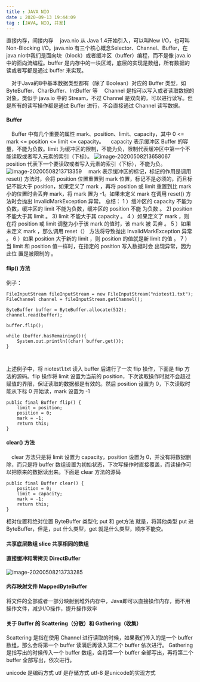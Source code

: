 ```yaml
---
title : JAVA NIO
date : 2020-09-13 19:44:09
tag : [JAVA, NIO, 并发]
---
```


直接内存，间接内存
&#8195;java.nio 从 Java 1.4开始引入，可以叫New I/O，也可叫Non-Blocking I/O。java.nio 有三个核心概念Selector、Channel、Buffer，在java.nio中我们是面向块（block）或者缓冲区（buffer）编程，而不是像 java.io 中的面向流编程。buffer 是内存中的一块区域，底层的实现是数组，所有数据的读或者写都是通过 buffer 来实现。

&#8195;对于Java的8中基本数据类型都有（除了 Boolean）对应的 Buffer 类型，如 ByteBuffer、CharBuffer、IntBuffer 等
&#8195;Channel 是指可以写入或者读取数据的对象，类似于 java.io 中的 Stream，不过 Channel 是双向的，可以进行读写。但是所有的读写操作都是通过 Buffer 进行，不会直接通过 Channel 读写数据。

#### Buffer
&#8195;Buffer 中有几个重要的属性 mark、position、limit、capacity，其中 0 <= mark <= position <= limit <= capacity。
&#8195;capacity 表示缓冲区 Buffer 的容量，不能为负数。limit 为缓冲区的限制，不能为负，限制代表缓冲区中第一个不能读取或者写入元素的索引（下标）。
![image-20200508213658067](https://raw.githubusercontent.com/big-white-2020/notes-image/master/img/image-20200508213658067.png)
&#8195;position 代表下一个要读取或者写入元素的索引（下标），不能为负。
![image-20200508213713359](https://raw.githubusercontent.com/big-white-2020/notes-image/master/img/image-20200508213713359.png)
&#8195;mark 表示缓冲区的标记，标记的作用是调用 reset() 方法时，会将 position 位置重置到 mark 位置，标记不是必须的，而且标记不能大于 position，如果定义了 mark ，再将 position 或 limit 重置到比 mark 小的位置时会丢弃 mark，将 mark 置为 -1。如果未定义 mark 在调用 reset() 方法时会抛出 InvalidMarkException 异常。
总结：
 1 ）缓冲区的 capacity 不能为负数，缓冲区的 limit 不能为负数，缓冲区的 position 不能
为负数 。
2) position 不能大于其 limit 。
3) limit 不能大于其 capacity 。
4 ）如果定义了 mark ，则在将 position 或 limit 调整为小于该 mark 的值时，该 mark 被
丢弃 。
5 ）如果未定义 mark ，那么调用 reset（） 方法将导致抛出 InvalidMarkException 异常 。
6 ）如果 position 大于新的 limit ，则 position 的值就是新 limit 的值 。
7 ）当 limit 和 position 值一样时，在指定的 position 写入数据时会 出现异常，因为此位
置是被限制的 。

#### flip() 方法
例子：
```
FileInputStream fileInputStream = new FileInputStream("niotest1.txt");
FileChannel channel = fileInputStream.getChannel();

ByteBuffer buffer = ByteBuffer.allocate(512);
channel.read(buffer);

buffer.flip();

while (buffer.hasRemaining()){
    System.out.println((char) buffer.get());
}



```
上述例子中，将 niotest1.txt 读入 buffer 后进行了一次 flip 操作，下面是 flip 方法的源码。flip 操作将 limit 设置为当前的 position，下次读取操作时就不会超过赋值的界限，保证读取的数据都是有效的。然后 position 设置为 0，下次读取时能从下标 0 开始读，mark 设置为 -1
```
public final Buffer flip() {
    limit = position;
    position = 0;
    mark = -1;
    return this;
}
```

#### clear() 方法

&#8195;clear 方法只是将 limit 设置为 capacity，position 设置为 0，并没有将数据删除，而只是将 buffer 数组设置为初始状态，下次写操作时直接覆盖，而读操作可以把原来的数据读出来。下面是 clear 方法的源码
```
public final Buffer clear() {
    position = 0;
    limit = capacity;
    mark = -1;
    return this;
}
```

相对位置和绝对位置
ByteBuffer 类型化 put 和 get方法
就是，将其他类型 put 进 ByteBuffer，但是，put 什么类型，get 就是什么类型，顺序不能变。

#### 共享底层数组 slice 共享相同的数组


#### 直接缓冲和零拷贝 DirectBuffer
![image-20200508213733285](https://raw.githubusercontent.com/big-white-2020/notes-image/master/img/image-20200508213733285.png)

#### 内存映射文件 MappedByteBuffer
将文件的全部或者一部分映射到堆外内存中，Java即可以直接操作内存，而不用操作文件，减少I/O操作，提升操作效率

#### 关于 Buffer 的 Scattering（分散）和 Gathering（收集）
Scattering 是指在使用 Channel 进行读取的时候，如果我们传入的是一个 buffer 数组，那么会将第一个 buffer 读满后再读入第二个 buffer 依次进行。
Gathering 是指写出的时候传入一个 buffer 数组，会将第一个 buffer 全部写出，再将第二个 buffer 全部写出，依次进行。

unicode 是编码方式
utf 是存储方式
utf-8 是unicode的实现方式